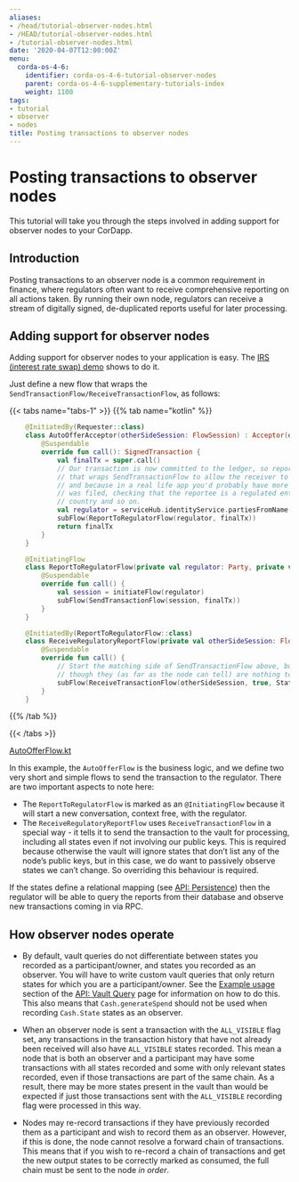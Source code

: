```yaml
---
aliases:
- /head/tutorial-observer-nodes.html
- /HEAD/tutorial-observer-nodes.html
- /tutorial-observer-nodes.html
date: '2020-04-07T12:00:00Z'
menu:
  corda-os-4-6:
    identifier: corda-os-4-6-tutorial-observer-nodes
    parent: corda-os-4-6-supplementary-tutorials-index
    weight: 1100
tags:
- tutorial
- observer
- nodes
title: Posting transactions to observer nodes
---
```





# Posting transactions to observer nodes

This tutorial will take you through the steps involved in adding support for observer nodes to your CorDapp.

## Introduction

Posting transactions to an observer node is a common requirement in finance, where regulators often want
to receive comprehensive reporting on all actions taken. By running their own node, regulators can receive a stream
of digitally signed, de-duplicated reports useful for later processing.

## Adding support for observer nodes

Adding support for observer nodes to your application is easy. The [IRS (interest rate swap) demo](https://github.com/corda/corda/blob/release/os/4.6/samples/irs-demo/cordapp/contracts-irs/src/main/kotlin/net/corda/irs/contract/IRS.kt) shows to do it.

Just define a new flow that wraps the `SendTransactionFlow/ReceiveTransactionFlow`, as follows:

{{< tabs name="tabs-1" >}}
{{% tab name="kotlin" %}}
```kotlin
    @InitiatedBy(Requester::class)
    class AutoOfferAcceptor(otherSideSession: FlowSession) : Acceptor(otherSideSession) {
        @Suspendable
        override fun call(): SignedTransaction {
            val finalTx = super.call()
            // Our transaction is now committed to the ledger, so report it to our regulator. We use a custom flow
            // that wraps SendTransactionFlow to allow the receiver to customise how ReceiveTransactionFlow is run,
            // and because in a real life app you'd probably have more complex logic here e.g. describing why the report
            // was filed, checking that the reportee is a regulated entity and not some random node from the wrong
            // country and so on.
            val regulator = serviceHub.identityService.partiesFromName("Regulator", true).single()
            subFlow(ReportToRegulatorFlow(regulator, finalTx))
            return finalTx
        }
    }

    @InitiatingFlow
    class ReportToRegulatorFlow(private val regulator: Party, private val finalTx: SignedTransaction) : FlowLogic<Unit>() {
        @Suspendable
        override fun call() {
            val session = initiateFlow(regulator)
            subFlow(SendTransactionFlow(session, finalTx))
        }
    }

    @InitiatedBy(ReportToRegulatorFlow::class)
    class ReceiveRegulatoryReportFlow(private val otherSideSession: FlowSession) : FlowLogic<Unit>() {
        @Suspendable
        override fun call() {
            // Start the matching side of SendTransactionFlow above, but tell it to record all visible states even
            // though they (as far as the node can tell) are nothing to do with us.
            subFlow(ReceiveTransactionFlow(otherSideSession, true, StatesToRecord.ALL_VISIBLE))
        }
    }

```
{{% /tab %}}

{{< /tabs >}}


[AutoOfferFlow.kt](https://github.com/corda/corda/blob/release/os/4.6/samples/irs-demo/cordapp/workflows-irs/src/main/kotlin/net.corda.irs/flows/AutoOfferFlow.kt)

In this example, the `AutoOfferFlow` is the business logic, and we define two very short and simple flows to send
the transaction to the regulator. There are two important aspects to note here:


* The `ReportToRegulatorFlow` is marked as an `@InitiatingFlow` because it will start a new conversation, context
free, with the regulator.
* The `ReceiveRegulatoryReportFlow` uses `ReceiveTransactionFlow` in a special way - it tells it to send the
transaction to the vault for processing, including all states even if not involving our public keys. This is required
because otherwise the vault will ignore states that don’t list any of the node’s public keys, but in this case,
we do want to passively observe states we can’t change. So overriding this behaviour is required.

If the states define a relational mapping (see [API: Persistence](api-persistence.md)) then the regulator will be able to query the
reports from their database and observe new transactions coming in via RPC.


## How observer nodes operate

* By default, vault queries do not differentiate between states you recorded as a participant/owner, and states you
recorded as an observer. You will have to write custom vault queries that only return states for which you are a
participant/owner. See the [Example usage](api-vault-query.md#example-usage) section of the [API: Vault Query](api-vault-query.md) page for information on how to do this.
This also means that `Cash.generateSpend` should not be used when recording `Cash.State` states as an observer.

* When an observer node is sent a transaction with the `ALL_VISIBLE` flag set, any transactions in the transaction history
that have not already been received will also have `ALL_VISIBLE` states recorded. This mean a node that is both an observer
and a participant may have some transactions with all states recorded and some with only relevant states recorded, even
if those transactions are part of the same chain. As a result, there may be more states present in the vault than would be
expected if just those transactions sent with the `ALL_VISIBLE` recording flag were processed in this way.

* Nodes may re-record transactions if they have previously recorded them as a participant and wish to record them as an observer. However,  if this is done,
the node cannot resolve a forward chain of transactions. This means that if you wish to re-record a chain of transactions
and get the new output states to be correctly marked as consumed, the full chain must be sent to the node *in order*.
